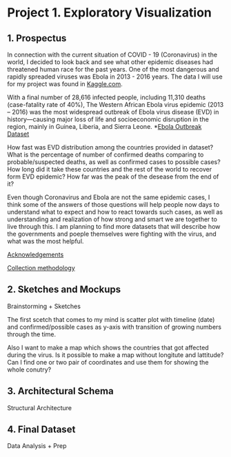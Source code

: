# Project 1. Exploratory Visualization
## 1. Prospectus

In connection with the current situation of COVID - 19 (Coronavirus) in the world, I decided to look back and see what other epidemic diseases had threatened human race for the past years. One of the most dangerous and rapidly spreaded viruses was Ebola in 2013 - 2016 years. The data I will use for my project was found in [Kaggle.com](https://www.kaggle.com). 

With a final number of 28,616 infected people, including 11,310 deaths (case-fatality rate of 40%), The Western African Ebola virus epidemic (2013 – 2016) was the most widespread outbreak of Ebola virus disease (EVD) in history—causing major loss of life and socioeconomic disruption in the region, mainly in Guinea, Liberia, and Sierra Leone. *[Ebola Outbreak Dataset](https://www.kaggle.com/imdevskp/ebola-outbreak-20142016-complete-dataset)

How fast was EVD distribution among the countries provided in dataset? What is the percentage of number of confirmed deaths comparing to probable/suspected deaths, as well as confirmed cases to possible cases? How long did it take these countries and the rest of the world to recover form EVD epidemic? How far was the peak of the desease from the end of it?

Even though Coronavirus and Ebola are not the same epidemic cases, I think some of the answers of those questions will help people now days to understand what to expect and how to react towards such cases, as well as understanding and realization of how strong and smart we are together to live through this. 
I am planning to find more datasets that will describe how the governments and poeple themselves were fighting with the virus, and what was the most helpful.

[Acknowledgements](https://www.who.int/csr/don/archive/disease/ebola/en/)

[Collection methodology](https://github.com/imdevskp/ebola_outbreak_dataset)

## 2. Sketches and Mockups
Brainstorming + Sketches

The first scetch that comes to my mind is scatter plot with timeline (date) and confirmed/possible cases as y-axis with transition of growing numbers through the time.

Also I want to make a map which shows the countries that got affected during the virus. Is it possible to make a map without longitute and lattitude? Can I find one or two pair of coordinates and use them for showing the whole conutry?

## 3. Architectural Schema
Structural Architecture

## 4. Final Dataset
Data Analysis + Prep

